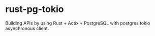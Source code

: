 # rust-pg-tokio

Building APIs by using Rust + Actix + PostgreSQL with postgres tokio asynchronous client.
